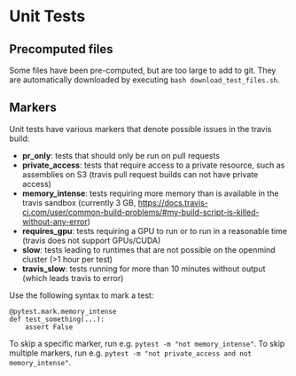 # Unit Tests
## Precomputed files
Some files have been pre-computed, but are too large to add to git.
They are automatically downloaded by executing `bash download_test_files.sh`.

## Markers
Unit tests have various markers that denote possible issues in the travis build:

* **pr_only**: tests that should only be run on pull requests
* **private_access**: tests that require access to a private resource, such as assemblies on S3 (travis pull request builds can not have private access)
* **memory_intense**: tests requiring more memory than is available in the travis sandbox (currently 3 GB, https://docs.travis-ci.com/user/common-build-problems/#my-build-script-is-killed-without-any-error)
* **requires_gpu**: tests requiring a GPU to run or to run in a reasonable time (travis does not support GPUs/CUDA)
* **slow**: tests leading to runtimes that are not possible on the openmind cluster (>1 hour per test) 
* **travis_slow**: tests running for more than 10 minutes without output (which leads travis to error)

Use the following syntax to mark a test:
```
@pytest.mark.memory_intense
def test_something(...):
    assert False
```

To skip a specific marker, run e.g. `pytest -m "not memory_intense"`.
To skip multiple markers, run e.g. `pytest -m "not private_access and not memory_intense"`.
